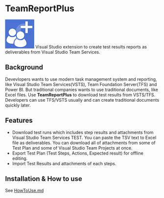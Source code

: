 # TeamReportPlus
![TeamReportPlus](ResourceSources/TeamReportPlus-95.png) Visual Studio extension to create test results reports as deliverables from Visual Studio Team Services.

## Background
Devevlopers wants to use modern task management system and reporting, like Visual Studio Team Services(VSTS), Team Foundation Server(TFS) and Power BI. But traditional companies wants to use traditional documents, like Excel files. Use **TeamReportPlus** to download test results from VSTS/TFS. Developers can use TFS/VSTS usually and can create traditional documents quickly later.


## Features 
- Download test runs which includes step results and attachments from Visual Studio Team Services TEST. You can paste the TSV text to Excel file as deliverables. You can download all of attachments from some of Test Plan and some of Visual Studio Team Projects at once.
- Export Test Plan (Test Steps, Actions, Expected result) for offline editing.
- Import Test Results and attachments of each steps.

## Installation & How to use
See [HowToUse.md](HowToUse/HowToUse.md)
